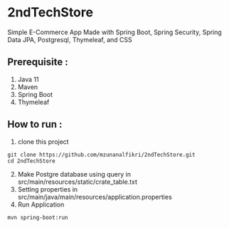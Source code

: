 # 2ndTechStore
Simple E-Commerce App Made with Spring Boot, Spring Security, Spring Data JPA, Postgresql, Thymeleaf, and CSS

## Prerequisite :
1. Java 11
2. Maven
3. Spring Boot
4. Thymeleaf

## How to run :
1. clone this project
```
git clone https://github.com/mzunanalfikri/2ndTechStore.git
cd 2ndTechStore
```
2. Make Postgre database using query in src/main/resources/static/crate_table.txt
3. Setting properties in src/main/java/main/resources/application.properties
4. Run Application
```
mvn spring-boot:run
```
